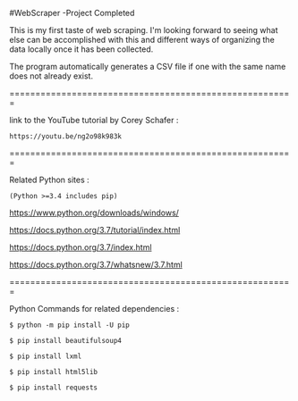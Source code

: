 #WebScraper  -Project Completed

This is my first taste of web scraping. I'm looking forward to seeing what else can be accomplished with this and different ways of organizing the data locally once it has been collected.

The program automatically generates a CSV file if one with the same name does not already exist.

=======================================================



link to the YouTube tutorial by Corey Schafer : 

	https://youtu.be/ng2o98k983k

=======================================================



Related Python sites :

	(Python >=3.4 includes pip)



https://www.python.org/downloads/windows/

https://docs.python.org/3.7/tutorial/index.html

https://docs.python.org/3.7/index.html

https://docs.python.org/3.7/whatsnew/3.7.html

=======================================================



Python Commands for related dependencies :

	$ python -m pip install -U pip

	$ pip install beautifulsoup4

    $ pip install lxml	

	$ pip install html5lib
				
	$ pip install requests
